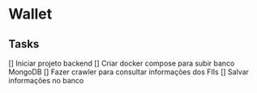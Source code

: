 # Wallet

## Tasks

[] Iniciar projeto backend
[] Criar docker compose para subir banco MongoDB
[] Fazer crawler para consultar informações dos FIIs
[] Salvar informações no banco